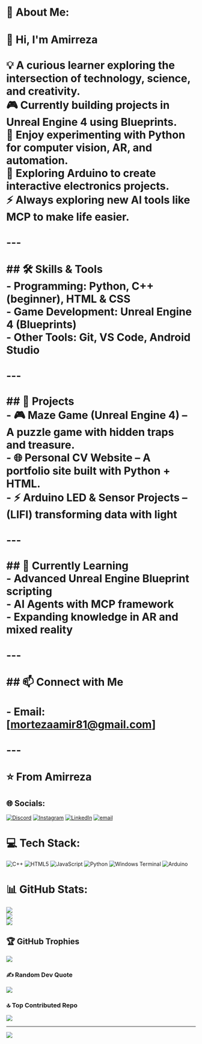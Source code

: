 # 💫 About Me:
# 👋 Hi, I'm Amirreza<br><br>💡 A curious learner exploring the intersection of **technology, science, and creativity**.  <br>🎮 Currently building projects in **Unreal Engine 4** using Blueprints.  <br>🐍 Enjoy experimenting with **Python** for computer vision, AR, and automation.    <br>🤖 Exploring **Arduino** to create interactive electronics projects.  <br>⚡ Always exploring new AI tools like **MCP** to make life easier.<br><br>---<br><br>## 🛠️ Skills & Tools<br>- **Programming:** Python, C++ (beginner), HTML & CSS  <br>- **Game Development:** Unreal Engine 4 (Blueprints)   <br>- **Other Tools:** Git, VS Code, Android Studio  <br><br>---<br><br>## 📂 Projects<br>- 🎮 **Maze Game (Unreal Engine 4)** – A puzzle game with hidden traps and treasure.   <br>- 🌐 **Personal CV Website** – A portfolio site built with Python + HTML.  <br>- ⚡ **Arduino LED & Sensor Projects** – (LIFI) transforming data with light<br><br>---<br><br>## 🌱 Currently Learning<br>- Advanced Unreal Engine Blueprint scripting  <br>- AI Agents with MCP framework  <br>- Expanding knowledge in AR and mixed reality  <br><br>---<br><br>## 📫 Connect with Me<br><br>- Email: [mortezaamir81@gmail.com]  <br><br>---<br><br>⭐️ From Amirreza<br>


## 🌐 Socials:
[![Discord](https://img.shields.io/badge/Discord-%237289DA.svg?logo=discord&logoColor=white)](https://discord.gg/A.R.A1384) [![Instagram](https://img.shields.io/badge/Instagram-%23E4405F.svg?logo=Instagram&logoColor=white)](https://instagram.com/amirrezaabasi123456) [![LinkedIn](https://img.shields.io/badge/LinkedIn-%230077B5.svg?logo=linkedin&logoColor=white)](https://linkedin.com/in/AmirrezaAbasy) [![email](https://img.shields.io/badge/Email-D14836?logo=gmail&logoColor=white)](mailto:mortezaamir81@gmail.com) 

# 💻 Tech Stack:
![C++](https://img.shields.io/badge/c++-%2300599C.svg?style=for-the-badge&logo=c%2B%2B&logoColor=white) ![HTML5](https://img.shields.io/badge/html5-%23E34F26.svg?style=for-the-badge&logo=html5&logoColor=white) ![JavaScript](https://img.shields.io/badge/javascript-%23323330.svg?style=for-the-badge&logo=javascript&logoColor=%23F7DF1E) ![Python](https://img.shields.io/badge/python-3670A0?style=for-the-badge&logo=python&logoColor=ffdd54) ![Windows Terminal](https://img.shields.io/badge/Windows%20Terminal-%234D4D4D.svg?style=for-the-badge&logo=windows-terminal&logoColor=white) ![Arduino](https://img.shields.io/badge/-Arduino-00979D?style=for-the-badge&logo=Arduino&logoColor=white)
# 📊 GitHub Stats:
![](https://github-readme-stats.vercel.app/api?username=aRA1384&theme=tokyonight&hide_border=false&include_all_commits=true&count_private=true)<br/>
![](https://nirzak-streak-stats.vercel.app/?user=aRA1384&theme=tokyonight&hide_border=false)<br/>
![](https://github-readme-stats.vercel.app/api/top-langs/?username=aRA1384&theme=tokyonight&hide_border=false&include_all_commits=true&count_private=true&layout=compact)

## 🏆 GitHub Trophies
![](https://github-profile-trophy.vercel.app/?username=aRA1384&theme=onedark&no-frame=false&no-bg=true&margin-w=4)

### ✍️ Random Dev Quote
![](https://quotes-github-readme.vercel.app/api?type=horizontal&theme=merko)

### 🔝 Top Contributed Repo
![](https://github-contributor-stats.vercel.app/api?username=aRA1384&limit=5&theme=merko&combine_all_yearly_contributions=true)

---
[![](https://visitcount.itsvg.in/api?id=aRA1384&icon=0&color=0)](https://visitcount.itsvg.in)

<!-- Proudly created with GPRM ( https://gprm.itsvg.in ) -->
